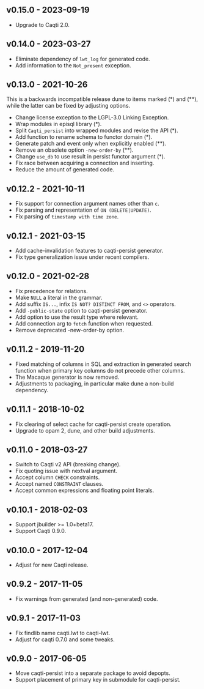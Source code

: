 ## v0.15.0 - 2023-09-19

  - Upgrade to Caqti 2.0.

## v0.14.0 - 2023-03-27

  - Eliminate dependency of `lwt_log` for generated code.
  - Add information to the `Not_present` exception.

## v0.13.0 - 2021-10-26

This is a backwards incompatible release dune to items marked (\*) and
(\*\*), while the latter can be fixed by adjusting options.

  - Change license exception to the LGPL-3.0 Linking Exception.
  - Wrap modules in episql library (\*).
  - Split `Caqti_persist` into wrapped modules and revise the API (\*).
  - Add function to rename schema to functor domain (\*).
  - Generate patch and event only when explicitly enabled (\*\*).
  - Remove an obsolete option `-new-order-by` (\*\*).
  - Change `use_db` to use result in persist functor argument (\*).
  - Fix race between acquiring a connection and inserting.
  - Reduce the amount of generated code.

## v0.12.2 - 2021-10-11

  - Fix support for connection argument names other than `c`.
  - Fix parsing and representation of `ON (DELETE|UPDATE)`.
  - Fix parsing of `timestamp with time zone`.

## v0.12.1 - 2021-03-15

  - Add cache-invalidation features to caqti-persist generator.
  - Fix type generalization issue under recent compilers.

## v0.12.0 - 2021-02-28

  - Fix precedence for relations.
  - Make `NULL` a literal in the grammar.
  - Add suffix `IS...`, infix `IS NOT? DISTINCT FROM`, and `<>` operators.
  - Add `-public-state` option to caqti-persist generator.
  - Add option to use the result type where relevant.
  - Add connection arg to `fetch` function when requested.
  - Remove deprecated -new-order-by option.

## v0.11.2 - 2019-11-20

  - Fixed matching of columns in SQL and extraction in generated search
    function when primary key columns do not precede other columns.
  - The Macaque generator is now removed.
  - Adjustments to packaging, in particular make dune a non-build
    dependency.

## v0.11.1 - 2018-10-02

  - Fix clearing of select cache for caqti-persist create operation.
  - Upgrade to opam 2, dune, and other build adjustments.

## v0.11.0 - 2018-03-27

  - Switch to Caqti v2 API (breaking change).
  - Fix quoting issue with nextval argument.
  - Accept column `CHECK` constraints.
  - Accept named `CONSTRAINT` clauses.
  - Accept common expressions and floating point literals.

## v0.10.1 - 2018-02-03

  - Support jbuilder >= 1.0+beta17.
  - Support Caqti 0.9.0.

## v0.10.0 - 2017-12-04

  - Adjust for new Caqti release.

## v0.9.2 - 2017-11-05

  - Fix warnings from generated (and non-generated) code.

## v0.9.1 - 2017-11-03

  - Fix findlib name caqti.lwt to caqti-lwt.
  - Adjust for caqti 0.7.0 and some tweaks.

## v0.9.0 - 2017-06-05

  - Move caqti-persist into a separate package to avoid depopts.
  - Support placement of primary key in submodule for caqti-persist.
